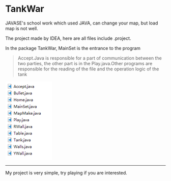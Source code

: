 # TankWar
JAVASE's school work which used JAVA, can change your map, but load map is not well.

The project made by IDEA, here are all files include .project.

In the package TankWar, MainSet is the entrance to the program

>Accept.Java is responsible for a part of communication between the two parties, the other part is in the Play.java.Other programs are responsible for the reading of the file and the operation logic of the tank

![Alt text](./package.jpg)

---

My project is very simple, try playing if you are interested.